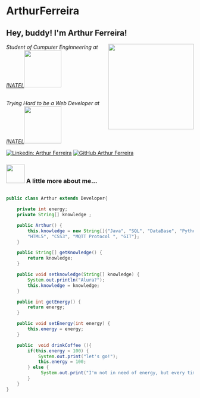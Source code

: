 # ArthurFerreira

<h2> Hey, buddy! I'm Arthur Ferreira!</h2>
<img align='right' src="https://media.giphy.com/media/ule4vhcY1xEKQ/giphy.gif" width="230">
<div display='flex' alignItems="center" justifyContent="center"> <p> <em>Student of Cumputer Enginneering at <a href="https://inatel.br/home/" target="_blank">INATEL</a><img src="https://media.giphy.com/media/WRQBXSCnEFJIuxktnw/giphy.gif" width="100" marginLeft = "10px"> </div> </br> 
 <div display='flex' alignItems="center" justifyContent="center"> Trying Hard to be a Web Developer at <a href="http://www.inatel.br" target="_blank">INATEL</a><img src="https://media.giphy.com/media/IPbS5R4fSUl5S/giphy.gif" width="100" marginLeft = "10px"> 
</em></p></div>

[![Linkedin: Arthur Ferreira](https://img.shields.io/badge/-ArthurFerreiraSilva-blue?style=flat-square&logo=Linkedin&logoColor=white&link=https://www.linkedin.com/in/ArthurFerreiraSilva/)]( www.linkedin.com/in/ArthurFerreiraSilva)
[![GitHub Arthur Ferreira](https://img.shields.io/github/followers/arthur-ngdi?label=follow&style=social)](https://github.com/arthur-ngdi)


### <img src="https://media.giphy.com/media/VgCDAzcKvsR6OM0uWg/giphy.gif" width="50"> A little more about me...  

```Java

public class Arthur extends Developer{

    private int energy;
    private String[] knowledge ;

    public Arthur() {
        this.knowledge = new String[]{"Java", "SQL", "DataBase", "Python", "JavaScript", "C++", "C" ,"Arduino",
        "HTML5", "CSS3", "MQTT Protocol ", "GIT"};
    }

    public String[] getKnowledge() {
        return knowledge;
    }

    public void setknowledge(String[] knowledge) {
        System.out.println("Alura?");
        this.knowledge = knowledge;
    }

    public int getEnergy() {
        return energy;
    }

    public void setEnergy(int energy) {
        this.energy = energy;
    }

    public  void drinkCoffee (){
        if(this.energy < 100) {
            System.out.print("let's go!");
            this.energy = 100;
        } else {
             System.out.print("I'm not in need of energy, but every time is a good time for a little coffee!");
        }
    }
}
```

